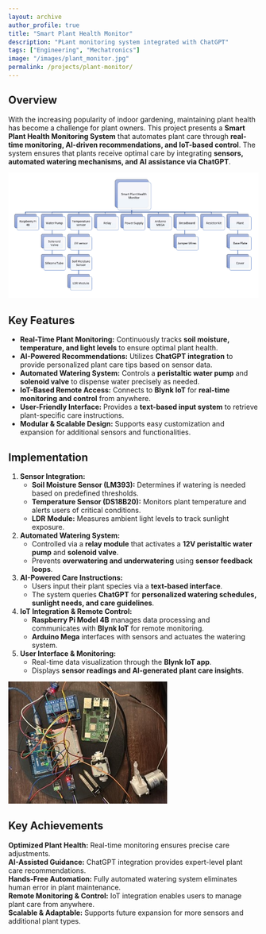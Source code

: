 ```yaml
---
layout: archive
author_profile: true
title: "Smart Plant Health Monitor"
description: "PLant monitoring system integrated with ChatGPT"
tags: ["Engineering", "Mechatronics"]
image: "/images/plant_monitor.jpg"
permalink: /projects/plant-monitor/
---
```


## Overview
With the increasing popularity of indoor gardening, maintaining plant health has become a challenge for plant owners. This project presents a **Smart Plant Health Monitoring System** that automates plant care through **real-time monitoring, AI-driven recommendations, and IoT-based control**. The system ensures that plants receive optimal care by integrating **sensors, automated watering mechanisms, and AI assistance via ChatGPT**.

![System Components](/images/plant_system.png)

## Key Features
- **Real-Time Plant Monitoring:** Continuously tracks **soil moisture, temperature, and light levels** to ensure optimal plant health.
- **AI-Powered Recommendations:** Utilizes **ChatGPT integration** to provide personalized plant care tips based on sensor data.
- **Automated Watering System:** Controls a **peristaltic water pump** and **solenoid valve** to dispense water precisely as needed.
- **IoT-Based Remote Access:** Connects to **Blynk IoT** for **real-time monitoring and control** from anywhere.
- **User-Friendly Interface:** Provides a **text-based input system** to retrieve plant-specific care instructions.
- **Modular & Scalable Design:** Supports easy customization and expansion for additional sensors and functionalities.

## Implementation
1. **Sensor Integration:**
   - **Soil Moisture Sensor (LM393):** Determines if watering is needed based on predefined thresholds.
   - **Temperature Sensor (DS18B20):** Monitors plant temperature and alerts users of critical conditions.
   - **LDR Module:** Measures ambient light levels to track sunlight exposure.
2. **Automated Watering System:**
   - Controlled via a **relay module** that activates a **12V peristaltic water pump** and **solenoid valve**.
   - Prevents **overwatering and underwatering** using **sensor feedback loops**.
3. **AI-Powered Care Instructions:**
   - Users input their plant species via a **text-based interface**.
   - The system queries **ChatGPT** for **personalized watering schedules, sunlight needs, and care guidelines**.
4. **IoT Integration & Remote Control:**
   - **Raspberry Pi Model 4B** manages data processing and communicates with **Blynk IoT** for remote monitoring.
   - **Arduino Mega** interfaces with sensors and actuates the watering system.
5. **User Interface & Monitoring:**
   - Real-time data visualization through the **Blynk IoT app**.
   - Displays **sensor readings and AI-generated plant care insights**.

![IoT-Based Plant Care](/images/plant_monitor.jpg)

## Key Achievements
 **Optimized Plant Health:** Real-time monitoring ensures precise care adjustments.  
 **AI-Assisted Guidance:** ChatGPT integration provides expert-level plant care recommendations.  
 **Hands-Free Automation:** Fully automated watering system eliminates human error in plant maintenance.  
 **Remote Monitoring & Control:** IoT integration enables users to manage plant care from anywhere.  
 **Scalable & Adaptable:** Supports future expansion for more sensors and additional plant types.